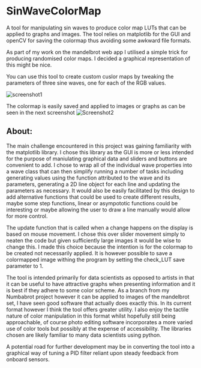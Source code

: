 # SinWaveColorMap

A tool for manipulating sin waves to produce color map LUTs that can be applied to graphs and images. The tool relies on matplotlib for the GUI and openCV for saving the colormap thus avoiding some awkward file formats.

As part of my work on the mandelbrot web app I utilised a simple trick for producing randomised color maps. I decided a graphical representation of this might be nice.

You can use this tool to create custom cuslor maps by tweaking the parameters of three sine waves, one for each of the RGB values. 

![screenshot1](https://user-images.githubusercontent.com/109744044/193224448-00ebc326-10cf-4151-bd17-b32e244e1b5c.jpg)

The colormap is easily saved and applied to images or graphs as can be seen in the next screenshot
![Screenshot2](https://user-images.githubusercontent.com/109744044/193224465-135b5fe2-6577-4b7e-afce-c078d75f3224.jpg)

## About:

The main challenge encountered in this project was gaining familiarity with the matplotlib library. I chose this library as the GUI is more or less intended for the purpose of maniulating graphical data and sliders and buttons are convenient to add. I chose to wrap all of the individual wave properties into a wave class that can then simplify running a number of tasks including generating values using the function attributed to the wave and its parameters, generating a 2D line object for each line and updating the parameters as necessary. It would also be easily facilitated by this design to add alternative functions that could be used to create different results, maybe some step functions, linear or asympototic functions could be interesting or maybe allowing the user to draw a line manually would allow for more control.

The update function that is called when a change happens on the display is based on mouse movement. I chose this over slider movement simply to neaten the code but given sufficiently large images it would be wise to change this. I made this choice because the intention is for the colormap to be created not necessarily applied. It is however possible to save a colormapped image withing the program by setting the check_LUT save parameter to 1. 

The tool is intended primarily for data scientists as opposed to artists in that it can be useful to have attractive graphs when presenting information and it is best if they adhere to some color scheme. As a branch from my Numbabrot project however it can be applied to images of the mandelbrot set, I have seen good software that actually does exactly this. In its current format however I think the tool offers greater utility. I also enjoy the tactile nature of color manipulation in this format whilst hopefully still being approachable, of course photo editing software incorporates a more varied use of color tools but possibly at the expense of accessibility. The libraries chosen are likely familiar to many data scientists using python.

A potential road for further development may be in converting the tool into a graphical way of tuning a PID filter reliant upon steady feedback from onboard sensors.
